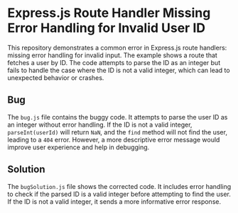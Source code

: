 # Express.js Route Handler Missing Error Handling for Invalid User ID

This repository demonstrates a common error in Express.js route handlers: missing error handling for invalid input.  The example shows a route that fetches a user by ID.  The code attempts to parse the ID as an integer but fails to handle the case where the ID is not a valid integer, which can lead to unexpected behavior or crashes.

## Bug

The `bug.js` file contains the buggy code.  It attempts to parse the user ID as an integer without error handling.  If the ID is not a valid integer, `parseInt(userId)` will return `NaN`, and the `find` method will not find the user, leading to a `404` error. However, a more descriptive error message would improve user experience and help in debugging.

## Solution

The `bugSolution.js` file shows the corrected code.  It includes error handling to check if the parsed ID is a valid integer before attempting to find the user.  If the ID is not a valid integer, it sends a more informative error response.